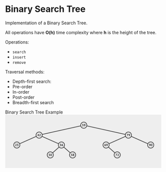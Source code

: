 Binary Search Tree
==================

Implementation of a Binary Search Tree.

All operations have **O(h)** time complexity where **h** is the height of the tree.

Operations:
 - `search`
 - `insert`
 - `remove`


 Traversal methods:
 - Depth-first search:
  - Pre-order
  - In-order
  - Post-order
 - Breadth-first search

Binary Search Tree Example  
![Binary Search Tree Example](./BinarySearchTree.png)
